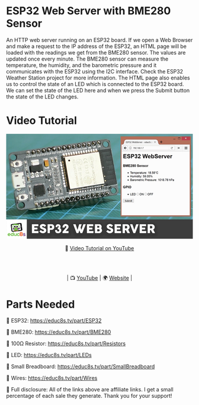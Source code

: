 # ESP32 Web Server with BME280 Sensor

An HTTP web server running on an ESP32 board. If we open a Web Browser and make a request to the IP address of the ESP32, an HTML page will be loaded with the readings we get from the BME280 sensor. The values are updated once every minute. The BME280 sensor can measure the temperature, the humidity, and the barometric pressure and it communicates with the ESP32 using the I2C interface. Check the ESP32 Weather Station project for more information. The HTML page also enables us to control the state of an LED which is connected to the ESP32 board. We can set the state of the LED here and when we press the Submit button the state of the LED changes.

# Video Tutorial

<p align="center">
  <img src="preview.jpg" alt="ESP32 WEB SERVER" width="960">
</p>

<p align="center">
🎥 <a href="https://youtu.be/aUSwEkJCIAA">Video Tutorial on YouTube</a>
</p>

<br>
<br>
<p align="center">
| 📺 <a href="https://www.youtube.com/educ8s">YouTube</a>
| 🌍 <a href="http://www.educ8s.tv">Website</a> | <br>
</p>


# Parts Needed

🛒 ESP32: https://educ8s.tv/part/ESP32

🛒 BME280: https://educ8s.tv/part/BME280

🛒 100Ω Resistor: https://educ8s.tv/part/Resistors

🛒 LED: https://educ8s.tv/part/LEDs

🛒 Small Breadboard: https://educ8s.tv/part/SmallBreadboard

🛒 Wires: https://educ8s.tv/part/Wires


💖 Full disclosure: All of the links above are affiliate links. I get a small percentage of each sale they generate. Thank you for your support!
